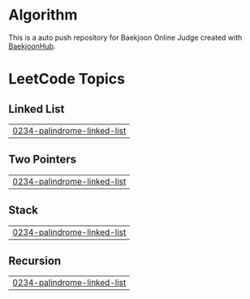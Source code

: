 # Algorithm
This is a auto push repository for Baekjoon Online Judge created with [BaekjoonHub](https://github.com/BaekjoonHub/BaekjoonHub).

<!---LeetCode Topics Start-->
# LeetCode Topics
## Linked List
|  |
| ------- |
| [0234-palindrome-linked-list](https://github.com/je0ng3/Algorithm/tree/master/0234-palindrome-linked-list) |
## Two Pointers
|  |
| ------- |
| [0234-palindrome-linked-list](https://github.com/je0ng3/Algorithm/tree/master/0234-palindrome-linked-list) |
## Stack
|  |
| ------- |
| [0234-palindrome-linked-list](https://github.com/je0ng3/Algorithm/tree/master/0234-palindrome-linked-list) |
## Recursion
|  |
| ------- |
| [0234-palindrome-linked-list](https://github.com/je0ng3/Algorithm/tree/master/0234-palindrome-linked-list) |
<!---LeetCode Topics End-->